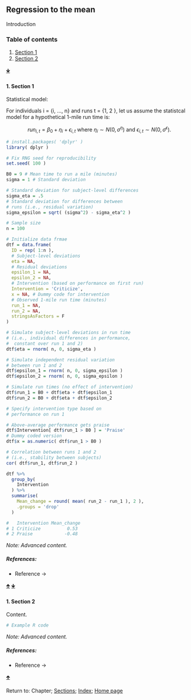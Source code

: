 <script src="https://cdn.mathjax.org/mathjax/latest/MathJax.js?config=TeX-AMS-MML_HTMLorMML" type="text/javascript"></script>
## Regression to the mean

Introduction

<a name="TOC"></a>
### Table of contents
1. <a href="#S01">Section 1</a>
2. <a href="#S02">Section 2</a>

<a href="#END">&#129147;</a>

<a name="S01"></a>
#### 1. Section 1

Statistical model:

For individuals i = \{i, ..., n\} and runs t = \{1, 2 \}, let us assume the statistcal model for a hypothetical 1-mile run time is:

$$run_{i,t} = \beta_0 + \eta_i + \epsilon_{i,t} \textrm{ where } \eta_i \sim N( 0, \sigma^{\eta} ) \textrm{ and } \epsilon_{i,t} \sim N( 0, \sigma^{\epsilon} ).$$

```R
# install.packages( 'dplyr' )
library( dplyr )

# Fix RNG seed for reproducibility
set.seed( 100 )

B0 = 9 # Mean time to run a mile (minutes)
sigma = 1 # Standard deviation

# Standard deviation for subject-level differences
sigma_eta = .5
# Standard deviation for differences between 
# runs (i.e., residual variation)
sigma_epsilon = sqrt( (sigma^2) - sigma_eta^2 )

# Sample size
n = 100

# Initialize data frmae
dtf = data.frame(
  ID = rep( 1:n ),
  # Subject-level deviations
  eta = NA,
  # Residual deviations 
  epsilon_1 = NA,
  epsilon_2 = NA,
  # Intervention (based on performance on first run)
  Intervention = 'Criticize',
  x = NA, # Dummy code for intervention
  # Observed 1-mile run time (minutes)
  run_1 = NA,
  run_2 = NA,
  stringsAsFactors = F
)

# Simulate subject-level deviations in run time 
# (i.e., individual differences in performance,
#  constant over run 1 and 2)
dtf$eta = rnorm( n, 0, sigma_eta )

# Simulate independent residual variation 
# between run 1 and 2
dtf$epsilon_1 = rnorm( n, 0, sigma_epsilon )
dtf$epsilon_2 = rnorm( n, 0, sigma_epsilon )

# Simulate run times (no effect of intervention)
dtf$run_1 = B0 + dtf$eta + dtf$epsilon_1
dtf$run_2 = B0 + dtf$eta + dtf$epsilon_2

# Specify intervention type based on 
# performance on run 1

# Above-average performance gets praise
dtf$Intervention[ dtf$run_1 > B0 ] = 'Praise'
# Dummy coded version
dtf$x = as.numeric( dtf$run_1 > B0 )

# Correlation between runs 1 and 2
# (i.e., stability between subjects)
cor( dtf$run_1, dtf$run_2 )

dtf %>% 
  group_by( 
    Intervention
  ) %>% 
  summarise( 
    Mean_change = round( mean( run_2 - run_1 ), 2 ), 
    .groups = 'drop'
  )

#   Intervention Mean_change
# 1 Criticize          0.53
# 2 Praise            -0.48
```

*Note: Advanced content.*

##### References:

* Reference &rarr;

<a href="#TOC">&#129145;</a> <a href="#END">&#129147;</a>

<a name="S02"></a>
#### 1. Section 2

Content.

```R
# Example R code
```

*Note: Advanced content.*

##### References:

* Reference &rarr;

<a href="#TOC">&#129145;</a>

<a name="END"></a>
Return to:
Chapter;
[Sections](C00_P002_Chapters.md);
[Index](C0_P000_Alphabetical.md); 
[Home page](https://rettopnivek.github.io/Tutorials_for_statistics/)
